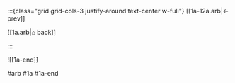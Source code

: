 :::{class="grid grid-cols-3 justify-around text-center w-full"}
[[1a-12a.arb|← prev]]

[[1a.arb|⌂ back]]

<span/>

:::

![[1a-end]]

#arb #1a #1a-end
